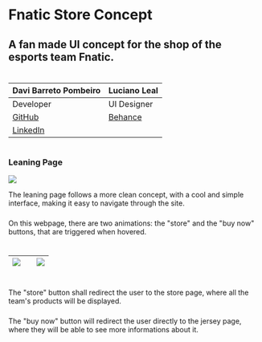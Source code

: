 # Fnatic Store Concept
## A fan made UI concept for the shop of the esports team Fnatic.
#
| Davi Barreto Pombeiro                                          | Luciano Leal                                   |
|----------------------------------------------------------------|------------------------------------------------|
| Developer                                                      | UI Designer                                    |
| [GitHub](https://github.com/daviPombeiro)                      | [Behance](https://www.behance.net/lucianoleal) |
| [LinkedIn](https://www.linkedin.com/in/davi-barreto-pombeiro/) |                                                |

#

### Leaning Page
![](https://i.imgur.com/tO8OW1W.png)

The leaning page follows a more clean concept, with a cool and simple interface, making it easy to navigate through the site.
###
On this webpage, there are two animations: the "store" and the "buy now" buttons, that are triggered when hovered.
#
| ![](https://i.imgur.com/QmKL14n.gif) |   | ![](https://i.imgur.com/qLySekf.gif) |
|--------------------------------------|---|--------------------------------------|
#
The "store" button shall redirect the user to the store page, where all the team's products will be displayed.
###
The "buy now" button will redirect the user directly to the jersey page, where they will be able to see more informations about it.
